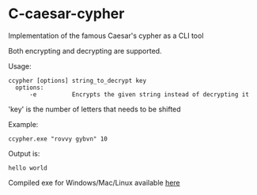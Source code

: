 # C-caesar-cypher
Implementation of the famous Caesar's cypher as a CLI tool 

Both encrypting and decrypting are supported.

Usage: 

    ccypher [options] string_to_decrypt key
      options:
          -e          Encrypts the given string instead of decrypting it
'key' is the number of letters that needs to be shifted


Example: 

    ccypher.exe "rovvy gybvn" 10
Output is:

    hello world

Compiled exe for Windows/Mac/Linux available [here](http://www.mediafire.com/file/6o5y0celltf27g5/ccypher.exe)
